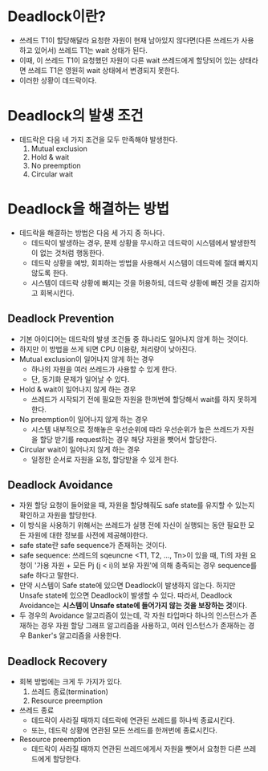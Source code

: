 # Deadlock이란?

- 쓰레드 T1이 할당해달라 요청한 자원이 현재 남아있지 않다면(다른 쓰레드가 사용하고 있어서) 쓰레드 T1는 wait 상태가 된다.
- 이때, 이 쓰레드 T1이 요청했던 자원이 다른 wait 쓰레드에게 할당되어 있는 상태라면 쓰레드 T1은 영원히 wait 상태에서 변경되지 못한다.
- 이러한 상황이 데드락이다.

# Deadlock의 발생 조건

- 데드락은 다음 네 가지 조건을 모두 만족해야 발생한다.
    1. Mutual exclusion
    2. Hold & wait
    3. No preemption
    4. Circular wait

# Deadlock을 해결하는 방법

- 데드락을 해결하는 방법은 다음 세 가지 중 하나다.
    - 데드락이 발생하는 경우, 문제 상황을 무시하고 데드락이 시스템에서 발생한적이 없는 것처럼 행동한다.
    - 데드락 상황을 예방, 회피하는 방법을 사용해서 시스템이 데드락에 절대 빠지지 않도록 한다.
    - 시스템이 데드락 상황에 빠지는 것을 허용하되, 데드락 상황에 빠진 것을 감지하고 회복시킨다.

## Deadlock Prevention

- 기본 아이디어는 데드락의 발생 조건들 중 하나라도 일어나지 않게 하는 것이다.
- 하지만 이 방법을 쓰게 되면 CPU 이용량, 처리량이 낮아진다.
- Mutual exclusion이 일어나지 않게 하는 경우
    - 하나의 자원을 여러 쓰레드가 사용할 수 있게 한다.
    - 단, 동기화 문제가 일어날 수 있다.
- Hold & wait이 일어나지 않게 하는 경우
    - 쓰레드가 시작되기 전에 필요한 자원을 한꺼번에 할당해서 wait를 하지 못하게 한다.
- No preemption이 일어나지 않게 하는 경우
    - 시스템 내부적으로 정해놓은 우선순위에 따라 우선순위가 높은 쓰레드가 자원을 할당 받기를 request하는 경우 해당 자원을 뺏어서 할당한다.
- Circular wait이 일어나지 않게 하는 경우
    - 일정한 순서로 자원을 요청, 할당받을 수 있게 한다.

## Deadlock Avoidance

- 자원 할당 요청이 들어왔을 때, 자원을 할당해줘도 safe state를 유지할 수 있는지 확인하고 자원을 할당한다.
- 이 방식을 사용하기 위해서는 쓰레드가 실행 전에 자신이 실행되는 동안 필요한 모든 자원에 대한 정보를 사전에 제공해야한다.
- safe state란 safe sequence가 존재하는 것이다.
- safe sequence: 쓰레드의 sqeuncne <T1, T2, ..., Tn>이 있을 때, Ti의 자원 요청이 '가용 자원 + 모든 Pj (j < i)의 보유 자원'에 의해 충족되는 경우 sequence를 safe 하다고 말한다.
- 만약 시스템이 Safe state에 있으면 Deadlock이 발생하지 않는다. 하지만 Unsafe state에 있으면 Deadlock이 발생할 수 있다. 따라서, Deadlock Avoidance는 **시스템이 Unsafe state에 들어가지 않는 것을 보장하는 것**이다.
- 두 경우의 Avoidance 알고리즘이 있는데, 각 자원 타입마다 하나의 인스턴스가 존재하는 경우 자원 할당 그래프 알고리즘을 사용하고, 여러 인스턴스가 존재하는 경우 Banker's 알고리즘을 사용한다.

## Deadlock Recovery

- 회복 방법에는 크게 두 가지가 있다.
    1. 쓰레드 종료(termination)
    2. Resource preemption
- 쓰레드 종료
    - 데드락이 사라질 때까지 데드락에 연관된 쓰레드를 하나씩 종료시킨다.
    - 또는, 데드락 상황에 연관된 모든 쓰레드를 한꺼번에 종료시킨다.
- Resource preemption
    - 데드락이 사라질 때까지 연관된 쓰레드에게서 자원을 뺏어서 요청한 다른 쓰레드에게 할당한다.
